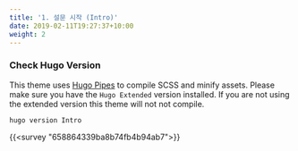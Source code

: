 ```yaml
---
title: '1. 설문 시작 (Intro)'
date: 2019-02-11T19:27:37+10:00
weight: 2
---
```




### Check Hugo Version

This theme uses [Hugo Pipes](https://gohugo.io/hugo-pipes/scss-sass/) to compile SCSS and minify assets. Please make sure you have the `Hugo Extended` version installed. If you are not using the extended version this theme will not not compile.


```
hugo version Intro
```

{{<survey "658864339ba8b74fb4b94ab7">}}

<div formsappId="658864339ba8b74fb4b94ab7"></div>
<script src="https://forms.app/static/embed.js" type="text/javascript" async defer onload="new formsapp('658864339ba8b74fb4b94ab7', 'standard', {'width':'100vw','height':'600px'});"></script>

